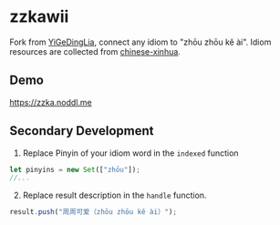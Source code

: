 # zzkawii

Fork from [YiGeDingLia](https://github.com/ustc-zzzz/YiGeDingLia), connect any idiom to "zhōu zhōu kě ài". Idiom resources are collected from [chinese-xinhua](https://github.com/pwxcoo/chinese-xinhua).

## Demo

https://zzka.noddl.me

## Secondary Development

1. Replace Pinyin of your idiom word in the `indexed` function

```js
let pinyins = new Set(["zhōu"]);
//...
```

2. Replace result description in the `handle` function.

```js
result.push("周周可爱（zhōu zhōu kě ài）");
```
